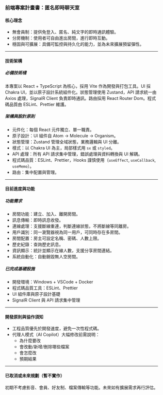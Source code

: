 ﻿### 前端專案計畫書：匿名即時聊天室

#### 核心理念

- 無會員制：提供免登入、匿名、純文字的即時通訊體驗。
- 分房機制：使用者可自由進出房間，進行即時互動。
- 穩固與可擴展：具備可監控與持久化的能力，並為未來擴展預留彈性。

---

#### 技術架構

##### 必備技術棧

本專案以 React + TypeScript 為核心，採用 Vite 作為開發與打包工具。UI 採 Chakra UI，並以原子設計系統組件化。狀態管理使用 Zustand，API 請求統一由 Axios 處理，SignalR Client 負責即時通訊。路由採用 React Router Dom。程式碼品質由 ESLint、Prettier 維護。

##### 架構與設計原則

- 元件化：每個 React 元件獨立、單一職責。
- 原子設計：UI 組件自 Atom → Molecule → Organism。
- 狀態管理：Zustand 管理全域狀態，業務邏輯與 UI 分離。
- 樣式：以 Chakra UI 為主，局部樣式用 `sx` 或 `styled`。
- API 處理：所有 API 請求集中管理，錯誤處理與資料轉換與 UI 解耦。
- 程式碼品質：ESLint、Prettier，Hooks 謹慎使用（`useEffect`, `useCallback`, `useMemo`）。
- 路由：集中配置與管理。

---

#### 目前進度與功能

##### 功能需求

- 房間功能：建立、加入、離開房間。
- 訊息傳輸：即時訊息收發。
- 連線處理：支援斷線重連，判斷連線狀態，不將斷線等同離房。
- 用戶識別：同一瀏覽器視為同一用戶，可同時存在多房間。
- 房間配置：房主可設定名稱、密碼、人數上限。
- 歷史紀錄：查詢歷史訊息。
- 資訊顯示：統計並顯示在線人數，支援分享房間連結。
- 系統自動化：自動銷毀無人空房間。

##### 已完成基礎設施

- 開發環境：Windows + VSCode + Docker
- 程式碼品質工具：ESLint、Prettier
- UI 組件庫與原子設計基礎
- SignalR Client 與 API 請求集中管理

---

#### 開發原則與協作須知

- 工程品質優先於開發速度，避免一次性程式碼。
- 代理人模式（AI Copilot）大幅修改前需說明：
  - 為什麼要改
  - 會改動/新增/刪除哪些檔案
  - 會怎麼改
  - 預期結果

---

#### 已取消或未來規劃（暫不實作）

初期不考慮影音、會員、好友制、檔案傳輸等功能。未來如有擴展需求再行評估。
